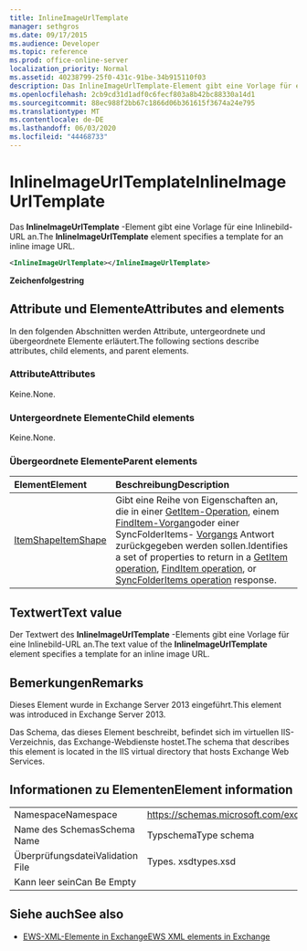 ```yaml
---
title: InlineImageUrlTemplate
manager: sethgros
ms.date: 09/17/2015
ms.audience: Developer
ms.topic: reference
ms.prod: office-online-server
localization_priority: Normal
ms.assetid: 40238799-25f0-431c-91be-34b915110f03
description: Das InlineImageUrlTemplate-Element gibt eine Vorlage für eine Inlinebild-URL an.
ms.openlocfilehash: 2cb9cd31d1adf0c6fecf803a8b42bc88330a14d1
ms.sourcegitcommit: 88ec988f2bb67c1866d06b361615f3674a24e795
ms.translationtype: MT
ms.contentlocale: de-DE
ms.lasthandoff: 06/03/2020
ms.locfileid: "44468733"
---
```

# <a name="inlineimageurltemplate"></a><span data-ttu-id="29ac0-103">InlineImageUrlTemplate</span><span class="sxs-lookup"><span data-stu-id="29ac0-103">InlineImageUrlTemplate</span></span>

<span data-ttu-id="29ac0-104">Das **InlineImageUrlTemplate** -Element gibt eine Vorlage für eine Inlinebild-URL an.</span><span class="sxs-lookup"><span data-stu-id="29ac0-104">The **InlineImageUrlTemplate** element specifies a template for an inline image URL.</span></span> 
  
```XML
<InlineImageUrlTemplate></InlineImageUrlTemplate>
```

 <span data-ttu-id="29ac0-105">**Zeichenfolge**</span><span class="sxs-lookup"><span data-stu-id="29ac0-105">**string**</span></span>
## <a name="attributes-and-elements"></a><span data-ttu-id="29ac0-106">Attribute und Elemente</span><span class="sxs-lookup"><span data-stu-id="29ac0-106">Attributes and elements</span></span>

<span data-ttu-id="29ac0-107">In den folgenden Abschnitten werden Attribute, untergeordnete und übergeordnete Elemente erläutert.</span><span class="sxs-lookup"><span data-stu-id="29ac0-107">The following sections describe attributes, child elements, and parent elements.</span></span>
  
### <a name="attributes"></a><span data-ttu-id="29ac0-108">Attribute</span><span class="sxs-lookup"><span data-stu-id="29ac0-108">Attributes</span></span>

<span data-ttu-id="29ac0-109">Keine.</span><span class="sxs-lookup"><span data-stu-id="29ac0-109">None.</span></span>
  
### <a name="child-elements"></a><span data-ttu-id="29ac0-110">Untergeordnete Elemente</span><span class="sxs-lookup"><span data-stu-id="29ac0-110">Child elements</span></span>

<span data-ttu-id="29ac0-111">Keine.</span><span class="sxs-lookup"><span data-stu-id="29ac0-111">None.</span></span>
  
### <a name="parent-elements"></a><span data-ttu-id="29ac0-112">Übergeordnete Elemente</span><span class="sxs-lookup"><span data-stu-id="29ac0-112">Parent elements</span></span>

|<span data-ttu-id="29ac0-113">**Element**</span><span class="sxs-lookup"><span data-stu-id="29ac0-113">**Element**</span></span>|<span data-ttu-id="29ac0-114">**Beschreibung**</span><span class="sxs-lookup"><span data-stu-id="29ac0-114">**Description**</span></span>|
|:-----|:-----|
|[<span data-ttu-id="29ac0-115">ItemShape</span><span class="sxs-lookup"><span data-stu-id="29ac0-115">ItemShape</span></span>](itemshape.md) <br/> |<span data-ttu-id="29ac0-116">Gibt eine Reihe von Eigenschaften an, die in einer [GetItem-Operation](getitem-operation.md), einem [FindItem-Vorgang](finditem-operation.md)oder einer SyncFolderItems- [Vorgangs](syncfolderitems-operation.md) Antwort zurückgegeben werden sollen.</span><span class="sxs-lookup"><span data-stu-id="29ac0-116">Identifies a set of properties to return in a [GetItem operation](getitem-operation.md), [FindItem operation](finditem-operation.md), or [SyncFolderItems operation](syncfolderitems-operation.md) response.</span></span>  <br/> |
   
## <a name="text-value"></a><span data-ttu-id="29ac0-117">Textwert</span><span class="sxs-lookup"><span data-stu-id="29ac0-117">Text value</span></span>

<span data-ttu-id="29ac0-118">Der Textwert des **InlineImageUrlTemplate** -Elements gibt eine Vorlage für eine Inlinebild-URL an.</span><span class="sxs-lookup"><span data-stu-id="29ac0-118">The text value of the **InlineImageUrlTemplate** element specifies a template for an inline image URL.</span></span> 
  
## <a name="remarks"></a><span data-ttu-id="29ac0-119">Bemerkungen</span><span class="sxs-lookup"><span data-stu-id="29ac0-119">Remarks</span></span>

<span data-ttu-id="29ac0-120">Dieses Element wurde in Exchange Server 2013 eingeführt.</span><span class="sxs-lookup"><span data-stu-id="29ac0-120">This element was introduced in Exchange Server 2013.</span></span>
  
<span data-ttu-id="29ac0-121">Das Schema, das dieses Element beschreibt, befindet sich im virtuellen IIS-Verzeichnis, das Exchange-Webdienste hostet.</span><span class="sxs-lookup"><span data-stu-id="29ac0-121">The schema that describes this element is located in the IIS virtual directory that hosts Exchange Web Services.</span></span>
  
## <a name="element-information"></a><span data-ttu-id="29ac0-122">Informationen zu Elementen</span><span class="sxs-lookup"><span data-stu-id="29ac0-122">Element information</span></span>

|||
|:-----|:-----|
|<span data-ttu-id="29ac0-123">Namespace</span><span class="sxs-lookup"><span data-stu-id="29ac0-123">Namespace</span></span>  <br/> |https://schemas.microsoft.com/exchange/services/2006/types  <br/> |
|<span data-ttu-id="29ac0-124">Name des Schemas</span><span class="sxs-lookup"><span data-stu-id="29ac0-124">Schema Name</span></span>  <br/> |<span data-ttu-id="29ac0-125">Typschema</span><span class="sxs-lookup"><span data-stu-id="29ac0-125">Type schema</span></span>  <br/> |
|<span data-ttu-id="29ac0-126">Überprüfungsdatei</span><span class="sxs-lookup"><span data-stu-id="29ac0-126">Validation File</span></span>  <br/> |<span data-ttu-id="29ac0-127">Types. xsd</span><span class="sxs-lookup"><span data-stu-id="29ac0-127">types.xsd</span></span>  <br/> |
|<span data-ttu-id="29ac0-128">Kann leer sein</span><span class="sxs-lookup"><span data-stu-id="29ac0-128">Can Be Empty</span></span>  <br/> ||
   
## <a name="see-also"></a><span data-ttu-id="29ac0-129">Siehe auch</span><span class="sxs-lookup"><span data-stu-id="29ac0-129">See also</span></span>



- [<span data-ttu-id="29ac0-130">EWS-XML-Elemente in Exchange</span><span class="sxs-lookup"><span data-stu-id="29ac0-130">EWS XML elements in Exchange</span></span>](ews-xml-elements-in-exchange.md)

